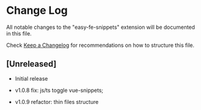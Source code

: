 # Change Log

All notable changes to the "easy-fe-snippets" extension will be documented in this file.

Check [Keep a Changelog](http://keepachangelog.com/) for recommendations on how to structure this file.

## [Unreleased]

- Initial release

- v1.0.8
  fix: js/ts toggle vue-snippets;

- v1.0.9
  refactor: thin files structure

